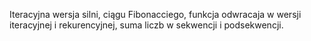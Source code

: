 Iteracyjna wersja silni, ciągu Fibonacciego, funkcja odwracaja w wersji iteracyjnej i rekurencyjnej, suma liczb w sekwencji i podsekwencji.